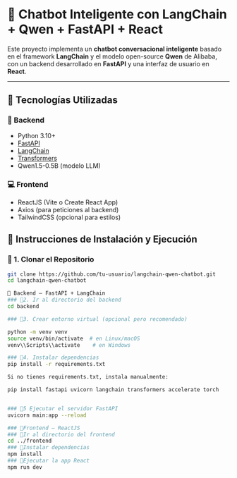 # 🤖 Chatbot Inteligente con LangChain + Qwen + FastAPI + React

Este proyecto implementa un **chatbot conversacional inteligente** basado en el framework **LangChain** y el modelo open-source **Qwen** de Alibaba, con un backend desarrollado en **FastAPI** y una interfaz de usuario en **React**.

---

## 🧠 Tecnologías Utilizadas

### 🔧 Backend
- Python 3.10+
- [FastAPI](https://fastapi.tiangolo.com/)
- [LangChain](https://www.langchain.com/)
- [Transformers](https://huggingface.co/docs/transformers/index)
- Qwen1.5-0.5B (modelo LLM)

### 💻 Frontend
- ReactJS (Vite o Create React App)
- Axios (para peticiones al backend)
- TailwindCSS (opcional para estilos)


## 🚀 Instrucciones de Instalación y Ejecución

### 🔹 1. Clonar el Repositorio

```bash
git clone https://github.com/tu-usuario/langchain-qwen-chatbot.git
cd langchain-qwen-chatbot

🔧 Backend – FastAPI + LangChain
### 🔹2. Ir al directorio del backend
cd backend

### 🔹3. Crear entorno virtual (opcional pero recomendado)

python -m venv venv
source venv/bin/activate  # en Linux/macOS
venv\\Scripts\\activate    # en Windows

### 🔹4. Instalar dependencias
pip install -r requirements.txt

Si no tienes requirements.txt, instala manualmente:

pip install fastapi uvicorn langchain transformers accelerate torch


### 🔹5 Ejecutar el servidor FastAPI
uvicorn main:app --reload

### 🔹Frontend – ReactJS
### 🔹Ir al directorio del frontend
cd ../frontend
### 🔹Instalar dependencias
npm install
### 🔹Ejecutar la app React
npm run dev
